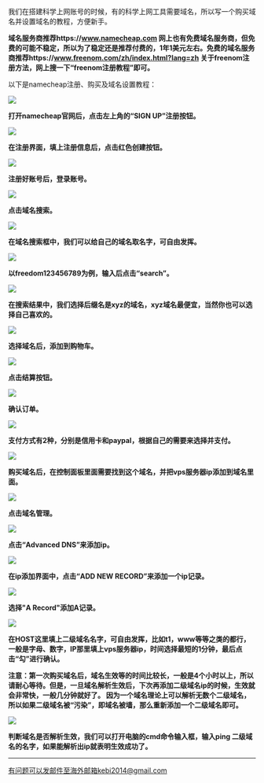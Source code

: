 我们在搭建科学上网账号的时候，有的科学上网工具需要域名，所以写一个购买域名并设置域名的教程，方便新手。

**域名服务商推荐https://www.namecheap.com 网上也有免费域名服务商，但免费的可能不稳定，所以为了稳定还是推荐付费的，1年1美元左右。免费的域名服务商推荐https://www.freenom.com/zh/index.html?lang=zh 关于freenom注册方法，网上搜一下“freenom注册教程”即可。**

以下是namecheap注册、购买及域名设置教程：

![](https://fastly.jsdelivr.net/gh/Alvin9999/pac2/namecheap/cheap1.jpg)

**打开namecheap官网后，点击左上角的“SIGN UP”注册按钮。**

![](https://fastly.jsdelivr.net/gh/Alvin9999/pac2/namecheap/cheap2.jpg)

**在注册界面，填上注册信息后，点击红色创建按钮。**

![](https://fastly.jsdelivr.net/gh/Alvin9999/pac2/namecheap/cheap3.jpg)

**注册好账号后，登录账号。**

![](https://fastly.jsdelivr.net/gh/Alvin9999/pac2/namecheap/cheap4.jpg)

**点击域名搜索。**

![](https://fastly.jsdelivr.net/gh/Alvin9999/pac2/namecheap/cheap5.jpg)

**在域名搜索框中，我们可以给自己的域名取名字，可自由发挥。**

![](https://fastly.jsdelivr.net/gh/Alvin9999/pac2/namecheap/cheap6.jpg)

**以freedom123456789为例，输入后点击“search”。**

![](https://fastly.jsdelivr.net/gh/Alvin9999/pac2/namecheap/cheap7.jpg)

**在搜索结果中，我们选择后缀名是xyz的域名，xyz域名最便宜，当然你也可以选择自己喜欢的。**

![](https://fastly.jsdelivr.net/gh/Alvin9999/pac2/namecheap/cheap8.jpg)

**选择域名后，添加到购物车。**

![](https://fastly.jsdelivr.net/gh/Alvin9999/pac2/namecheap/cheap9.jpg)

**点击结算按钮。**

![](https://fastly.jsdelivr.net/gh/Alvin9999/pac2/namecheap/cheap10.jpg)

**确认订单。**

![](https://fastly.jsdelivr.net/gh/Alvin9999/pac2/namecheap/cheap11.jpg)

**支付方式有2种，分别是信用卡和paypal，根据自己的需要来选择并支付。**

![](https://fastly.jsdelivr.net/gh/Alvin9999/pac2/namecheap/cheap12.jpg)

**购买域名后，在控制面板里面需要找到这个域名，并把vps服务器ip添加到域名里面。**

![](https://fastly.jsdelivr.net/gh/Alvin9999/pac2/namecheap/cheap13.jpg)

**点击域名管理。**

![](https://fastly.jsdelivr.net/gh/Alvin9999/pac2/namecheap/cheap20.jpg)

**点击“Advanced DNS”来添加ip。**

![](https://fastly.jsdelivr.net/gh/Alvin9999/pac2/namecheap/cheap15.jpg)

**在ip添加界面中，点击“ADD NEW RECORD”来添加一个ip记录。**

![](https://fastly.jsdelivr.net/gh/Alvin9999/pac2/namecheap/cheap16.jpg)

**选择"A Record"添加A记录。**

![](https://fastly.jsdelivr.net/gh/Alvin9999/pac2/namecheap/cheap17.jpg)

**在HOST这里填上二级域名名字，可自由发挥，比如t1，www等等之类的都行，一般是字母、数字，IP那里填上vps服务器ip，时间选择最短的1分钟，最后点击“勾”进行确认。**

**注意：第一次购买域名后，域名生效等的时间比较长，一般是4个小时以上，所以请耐心等待。但是，一旦域名解析生效后，下次再添加二级域名ip的时候，生效就会非常快，一般几分钟就好了。 因为一个域名理论上可以解析无数个二级域名，所以如果二级域名被“污染”，即域名被墙，那么重新添加一个二级域名即可。**

![](https://fastly.jsdelivr.net/gh/Alvin9999/pac2/namecheap/cheap19.jpg)

**判断域名是否解析生效，我们可以打开电脑的cmd命令输入框，输入ping 二级域名的名字，如果能解析出ip就表明生效成功了。**


***

有问题可以发邮件至海外邮箱kebi2014@gmail.com
